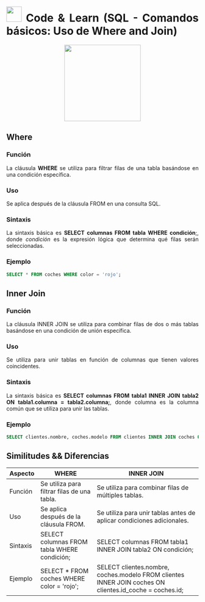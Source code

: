 <div align="justify">

# <img src=../../../../images/coding-book.png width="40"> Code & Learn (SQL - Comandos básicos: Uso de Where and Join)

<div align="center">
<img src="https://www.comunidadbaratz.com/wp-content/uploads/Sabes-cuales-son-los-libros-mas-vendidos-de-2017-a-traves-de-Internet-en-Espana.jpg" width="200px"/>
</div>

## Where

### Función

La cláusula __WHERE__ se utiliza para filtrar filas de una tabla basándose en una condición específica.

### Uso

Se aplica después de la cláusula FROM en una consulta SQL.

### Sintaxis

La sintaxis básica es __SELECT columnas FROM tabla WHERE condición__;, donde _condición_ es la expresión lógica que determina qué filas serán seleccionadas.

### Ejemplo

```sql
SELECT * FROM coches WHERE color = 'rojo';
```

## Inner Join

### Función

La cláusula INNER JOIN se utiliza para combinar filas de dos o más tablas basándose en una condición de unión específica.

### Uso

Se utiliza para unir tablas en función de columnas que tienen valores coincidentes.

### Sintaxis

La sintaxis básica es __SELECT columnas FROM tabla1 INNER JOIN tabla2 ON tabla1.columna = tabla2.columna;__, donde columna es la columna común que se utiliza para unir las tablas.

### Ejemplo

```sql
SELECT clientes.nombre, coches.modelo FROM clientes INNER JOIN coches ON clientes.id_coche = coches.id;
```

## Similitudes && Diferencias

| Aspecto      | WHERE                                                | INNER JOIN                                           |
|--------------|------------------------------------------------------|------------------------------------------------------|
| Función      | Se utiliza para filtrar filas de una tabla.         | Se utiliza para combinar filas de múltiples tablas. |
| Uso          | Se aplica después de la cláusula FROM.               | Se utiliza para unir tablas antes de aplicar condiciones adicionales.|
| Sintaxis     | SELECT columnas FROM tabla WHERE condición;          | SELECT columnas FROM tabla1 INNER JOIN tabla2 ON condición; |
| Ejemplo      | SELECT * FROM coches WHERE color = 'rojo';          | SELECT clientes.nombre, coches.modelo FROM clientes INNER JOIN coches ON clientes.id_coche = coches.id; |

</div>